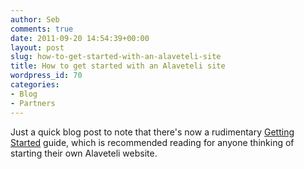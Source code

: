 ```yaml
---
author: Seb
comments: true
date: 2011-09-20 14:54:39+00:00
layout: post
slug: how-to-get-started-with-an-alaveteli-site
title: How to get started with an Alaveteli site
wordpress_id: 70
categories:
- Blog
- Partners
---
```


Just a quick blog post to note that there's now a rudimentary [Getting Started](/docs/getting_started) guide, which is recommended reading for anyone thinking of starting their own Alaveteli website.

